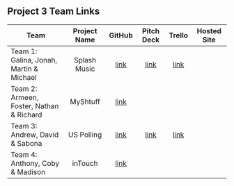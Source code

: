 ## Project 3 Team Links

| Team | Project Name | GitHub | Pitch Deck | Trello | Hosted Site |
|---|:---:|:---:|:---:|:---:|:---:|
| Team 1:<br>Galina, Jonah, Martin & Michael | Splash Music | [link](https://github.com/BlueCadet-3/splashmusic) | [link](https://docs.google.com/presentation/d/1NBSqcN6M1KiFLD9fsMwbtbmR7RyPrp79V9YxcBpEAN4/edit#slide=id.gd9c453428_0_16) | [link](https://trello.com/b/ikHF5Ca0/website) |  |
| Team 2:<br>Armeen, Foster, Nathan & Richard | MyShtuff | [link](https://github.com/turtlepower93/MyShtuff) |  |  |  |
| Team 3:<br>Andrew, David & Sabona | US Polling | [link](https://github.com/DaCoPro/US-Polling) | [link](https://docs.google.com/presentation/d/188eup4j0SkuOEFeD8dydW5ttgI9CumW0M8aS1PndBec/edit#slide=id.p) | [link](https://trello.com/b/82cz4CUM/us-polling) |  |
| Team 4:<br>Anthony, Coby & Madison | inTouch | [link](https://github.com/cobycobyk/intouch) |  |  |  |
